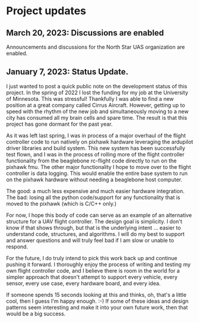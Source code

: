 # Project updates

## March 20, 2023: Discussions are enabled

Announcements and discussions for the North Star UAS organization are enabled.

## January 7, 2023: Status Update.

I just wanted to post a quick public note on the development
status of this project.  In the spring of 2022 I lost the funding for my job at
the University of Minnesota.  This was stressful!  Thankfully I was able to find
a new position at a great company called Cirrus Aircraft.  However, getting up
to speed with the rhythm of the new job and simultaneously moving to a new city
has consumed all my brain cells and spare time.  The result is that this project
has gone dormant for the past year.

As it was left last spring, I was in process of a major overhaul of the flight
controller code to run natively on pixhawk hardware leveraging the ardupilot
driver libraries and build system.  This new system has been successfully test
flown, and I was in the process of rolling more of the flight controller
functionality from the beaglebone rc-flight code directly to run on the pixhawk
fmu. The other major functionality I hope to move over to the flight controller
is data logging.  This would enable the entire base system to run on the pixhawk
hardware without needing a beaglebone host computer.

The good: a much less expensive and much easier hardware integration. The bad:
losing all the python code/support for any functionality that is moved to the
pixhawk (which is C/C++ only.)

For now, I hope this body of code can serve as an example of an alternative
structure for a UAV flight controller. The design goal is simplicity.  I don't
know if that shows through, but that is the underlying intent ... easier to
understand code, structures, and algorithms.  I will do my best to support and
answer questions and will truly feel bad if I am slow or unable to respond.

For the future, I do truly intend to pick this work back up and continue pushing
it forward.  I thoroughly enjoy the process of writing and testing my own flight
controller code, and I believe there is room in the world for a simpler approach
that doesn't attempt to support every vehicle, every sensor, every use case,
every hardware board, and every idea.

If someone spends 15 seconds looking at this and thinks, oh, that's a little
cool, then I guess I'm happy enough. :-)  If some of these ideas and design
patterns seem interesting and make it into your own future work, then that would
be a big success.
